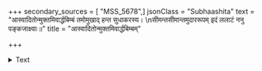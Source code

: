 +++
secondary_sources = [ "MSS_5678",]
jsonClass = "Subhaashita"
text = "आस्वादितोन्मुक्तमिवार्द्धबिम्बं तमोमुखाद् हन्त सुधाकरस्य।  \nसीमन्तसीमान्तमुदाररूपम् इदं ललाटं ननु पङ्कजाक्ष्याः॥"
title = "आस्वादितोन्मुक्तमिवार्द्धबिम्बम्"

+++

<details><summary>Text</summary>

आस्वादितोन्मुक्तमिवार्द्धबिम्बं तमोमुखाद् हन्त सुधाकरस्य।  
सीमन्तसीमान्तमुदाररूपम् इदं ललाटं ननु पङ्कजाक्ष्याः॥
</details>
